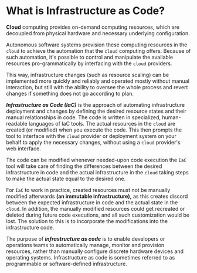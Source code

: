 # What is Infrastructure as Code?

**Cloud** computing provides on-demand computing resources, which are decoupled from physical hardware and necessary underlying configuration.

Autonomous software systems provision these computing resources in the `cloud` to achieve the automation that the `cloud` computing offers.  Because of such automation, it's possible to control and manipulate the available resources pro-grammatically by interfacing with the `cloud` providers.  

This way, infrastructure changes (such as resource scaling) can be implemented more quickly and reliably and operated mostly without manual interaction, but still with the ability to oversee the whole process and revert changes if something does not go according to plan.

_**Infrastructure as Code (IaC)**_ is the approach of automating infrastructure deployment and changes by defining the desired resource states and their manual relationships in code.  The code is written in specialized, human-readable languages of IaC tools.  The actual resources in the `cloud` are created (or modified) when you execute the code.  This then prompts the tool to interface with the `cloud` provider or deployment system on your behalf to apply the necessary changes, without using a `cloud` provider's web interface.

The code can be modified whenever needed-upon code execution the `IaC` tool will take care of finding the differences between the desired infrastructure in code and the actual infrastructure in the `cloud` taking steps to make the actual state equal to the desired one.

For `IaC` to work in practice, created resources must not be manually modified afterwards **(an immutable infrastructure),** as this creates discord between the expected infrastructure in code and the actual state in the `cloud`.  In addition, the manually modified resources could get recreated or deleted during future code executions, and all such customization would be lost.  The solution to this is to incorporate the modifications into the infrastructure code.

The purpose of _**infrastructure as code**_ is to enable developers or operations teams to automatically manage, monitor and provision resources, rather than manually configure discrete hardware devices and operating systems. Infrastructure as code is sometimes referred to as programmable or software-defined infrastructure.